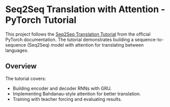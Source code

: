 # Seq2Seq Translation with Attention - PyTorch Tutorial

This project follows the [Seq2Seq Translation Tutorial](https://pytorch.org/tutorials/intermediate/seq2seq_translation_tutorial.html) from the official PyTorch documentation. The tutorial demonstrates building a sequence-to-sequence (Seq2Seq) model with attention for translating between languages.

## Overview

The tutorial covers:
- Building encoder and decoder RNNs with GRU.
- Implementing Bahdanau-style attention for better translation.
- Training with teacher forcing and evaluating results.
